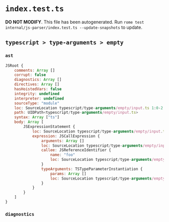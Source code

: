 # `index.test.ts`

**DO NOT MODIFY**. This file has been autogenerated. Run `rome test internal/js-parser/index.test.ts --update-snapshots` to update.

## `typescript > type-arguments > empty`

### `ast`

```javascript
JSRoot {
	comments: Array []
	corrupt: false
	diagnostics: Array []
	directives: Array []
	hasHoistedVars: false
	integrity: undefined
	interpreter: undefined
	sourceType: "module"
	loc: SourceLocation typescript/type-arguments/empty/input.ts 1:0-2:0
	path: UIDPath<typescript/type-arguments/empty/input.ts>
	syntax: Array ["ts"]
	body: Array [
		JSExpressionStatement {
			loc: SourceLocation typescript/type-arguments/empty/input.ts 1:0-1:7
			expression: JSCallExpression {
				arguments: Array []
				loc: SourceLocation typescript/type-arguments/empty/input.ts 1:0-1:7
				callee: JSReferenceIdentifier {
					name: "foo"
					loc: SourceLocation typescript/type-arguments/empty/input.ts 1:0-1:3 (foo)
				}
				typeArguments: TSTypeParameterInstantiation {
					params: Array []
					loc: SourceLocation typescript/type-arguments/empty/input.ts 1:3-1:5
				}
			}
		}
	]
}
```

### `diagnostics`

```

```

